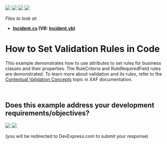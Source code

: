 <!-- default badges list -->
![](https://img.shields.io/endpoint?url=https://codecentral.devexpress.com/api/v1/VersionRange/128593216/15.2.5%2B)
[![](https://img.shields.io/badge/Open_in_DevExpress_Support_Center-FF7200?style=flat-square&logo=DevExpress&logoColor=white)](https://supportcenter.devexpress.com/ticket/details/E249)
[![](https://img.shields.io/badge/📖_How_to_use_DevExpress_Examples-e9f6fc?style=flat-square)](https://docs.devexpress.com/GeneralInformation/403183)
[![](https://img.shields.io/badge/💬_Leave_Feedback-feecdd?style=flat-square)](#does-this-example-address-your-development-requirementsobjectives)
<!-- default badges end -->
<!-- default file list -->
*Files to look at*:

* **[Incident.cs](./CS/HowToSetValidationRulesInCode.Module/Incident.cs) (VB: [Incident.vb](./VB/HowToSetValidationRulesInCode.Module/Incident.vb))**
<!-- default file list end -->
# How to Set Validation Rules in Code


<p>This example demonstrates how to use attributes to set rules for business classes and their properties. The RuleCriteria and RuleRequiredField rules are demonstrated. To learn more about validation and its rules, refer to the <a href="http://documentation.devexpress.com/#Xaf/CustomDocument3008"><u>Contextual Validation Concepts</u></a> topic in XAF documentation.</p>

<br/>


<!-- feedback -->
## Does this example address your development requirements/objectives?

[<img src="https://www.devexpress.com/support/examples/i/yes-button.svg"/>](https://www.devexpress.com/support/examples/survey.xml?utm_source=github&utm_campaign=XAF_how-to-set-validation-rules-in-code-e249&~~~was_helpful=yes) [<img src="https://www.devexpress.com/support/examples/i/no-button.svg"/>](https://www.devexpress.com/support/examples/survey.xml?utm_source=github&utm_campaign=XAF_how-to-set-validation-rules-in-code-e249&~~~was_helpful=no)

(you will be redirected to DevExpress.com to submit your response)
<!-- feedback end -->
